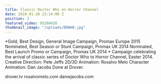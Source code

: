 ```yaml
---
title: Classic Doctor Who on Horror Channel
date: 2018-01-20 23:14:00 Z
position: 2
featured_video: 95260426
thumbnail_image: "/uploads/DRWHO.jpg"
---
```


*Gold, Best Design, General Image Campaign, Promax Europe 2015
Nominated, Best Season or Stunt Campaign, Promax UK 2014
Nominated, Best Launch Promo or Campaign, Promax UK 2014
*
Campaign celebrating the arrival of classic series of Doctor Who to Horror Channel, Easter 2014.
Creative Direction: Pete Jeffs
2D/3D Animation: Rosalvo Melo
Character Animation: Dan Jacobs
Done at Drover.

drover.tv
rosalvomelo.com
danwjacobs.com